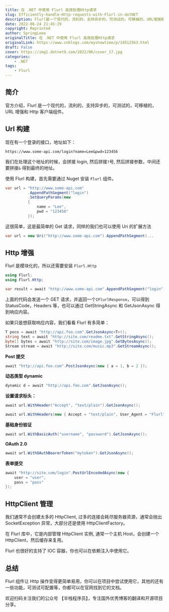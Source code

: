 ```yaml
---
title: 在 .NET 中使用 Flurl 高效处理Http请求
slug: Efficiently-handle-Http-requests-with-Flurl-in-dotNET
description: Flurl是一个现代的，流利的，支持异步的，可测试的，可移植的，URL增强和Http客户端组件。
date: 2022-06-24 21:45:29
copyright: Reprinted
author: SpringLeee
originalTitle: 在 .NET 中使用 Flurl 高效处理Http请求
originalLink: https://www.cnblogs.com/myshowtime/p/14512563.html
draft: False
cover: https://img1.dotnet9.com/2022/06/cover_17.jpg
categories: 
    - .NET
tags: 
    - Flurl
---
```


## 简介

官方介绍，Flurl 是一个现代的，流利的，支持异步的，可测试的，可移植的，URL 增强和 Http 客户端组件。

## Url 构建

现在有一个登录的接口，地址如下：

```shell
https://www.some-api.com/login?name=Lee&pwd=123456
```

我们在处理这个地址的时候，会拼接 login, 然后拼接`?`号, 然后拼接参数，中间还要拼接`&` 得到最终的地址。

使用 Flurl 构建，首先需要通过 Nuget 安装 `Flurl` 组件。

```csharp
var url = "http://www.some-api.com"
          .AppendPathSegment("login")
          .SetQueryParams(new
          {
              name = "Lee",
              pwd = "123456"
          });
```

这很简单，这是最简单的 Get 请求，同样的我们也可以使用 Uri 的扩展方法

```csharp
var url = new Uri("http://www.some-api.com").AppendPathSegment(...
```

## Http 增强

Flurl 是模块化的，所以还需要安装 `Flurl.Http`

```csharp
using Flurl;
using Flurl.Http;

var result = await "http://www.some-api.com".AppendPathSegment("login").GetAsync();
```

上面的代码会发送一个 GET 请求，并返回一个`IFlurlResponse`，可以得到 StatusCode，Headers 等，也可以通过 GetStringAsync 和 GetJsonAsync 得到响应内容。

如果只是想获取响应内容，我们看看 Flurl 有多简单：

```csharp
T poco = await "http://api.foo.com".GetJsonAsync<T>();
string text = await "http://site.com/readme.txt".GetStringAsync();
byte[] bytes = await "http://site.com/image.jpg".GetBytesAsync();
Stream stream = await "http://site.com/music.mp3".GetStreamAsync();
```

**Post 提交**

```csharp
await "http://api.foo.com".PostJsonAsync(new { a = 1, b = 2 });
```

**动态类型 dynamic**

```csharp
dynamic d = await "http://api.foo.com".GetJsonAsync();
```

**设置请求标头：**

```csharp
await url.WithHeader("Accept", "text/plain").GetJsonAsync();

await url.WithHeaders(new { Accept = "text/plain", User_Agent = "Flurl" }).GetJsonAsync();
```

**基础身份验证**

```csharp
await url.WithBasicAuth("username", "password").GetJsonAsync();
```

**OAuth 2.0**

```csharp
await url.WithOAuthBearerToken("mytoken").GetJsonAsync();
```

**表单提交**

```csharp
await "http://site.com/login".PostUrlEncodedAsync(new {
    user = "user",
    pass = "pass"
});
```

## HttpClient 管理

我们通常不会创建太多的 HttpClient, 过多的连接会耗尽服务器资源，通常会抛出 SocketException 异常，大部分还是使用 HttpClientFactory。

在 Flurl 库中，它是内部管理 HttpClient 实例, 通常一个主机 Host，会创建一个 HttpClient，然后缓存来复用。

Flurl 也很好的支持了 IOC 容器，你也可以在依赖注入中使用它。

## 总结

Flurl 组件让 Http 操作变得更简单易用，你可以在项目中尝试使用它，其他的还有一些功能，可测试可配置等，你都可以在官网找到它的文档。

欢迎扫码关注我们的公众号 【半栈程序员】，专注国外优秀博客的翻译和开源项目分享。
